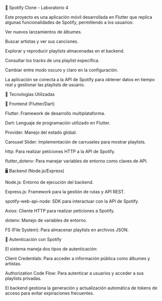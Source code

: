
🎵 Spotify Clone - Laboratorio 4

Este proyecto es una aplicación móvil desarrollada en Flutter que replica algunas funcionalidades de Spotify, permitiendo a los usuarios:

Ver nuevos lanzamientos de álbumes.

Buscar artistas y ver sus canciones.

Explorar y reproducir playlists almacenadas en el backend.

Consultar los tracks de una playlist específica.

Cambiar entre modo oscuro y claro en la configuración.

La aplicación se conecta a la API de Spotify para obtener datos en tiempo real y gestionar las playlists de usuario.

🚀 Tecnologías Utilizadas

📱 Frontend (Flutter/Dart)

Flutter: Framework de desarrollo multiplataforma.

Dart: Lenguaje de programación utilizado en Flutter.

Provider: Manejo del estado global.

Carousel Slider: Implementación de carruseles para mostrar playlists.

http: Para realizar peticiones HTTP a la API de Spotify.

flutter_dotenv: Para manejar variables de entorno como claves de API.



🖥️ Backend (Node.js/Express)

Node.js: Entorno de ejecución del backend.

Express.js: Framework para la gestión de rutas y API REST.

spotify-web-api-node: SDK para interactuar con la API de Spotify.

Axios: Cliente HTTP para realizar peticiones a Spotify.

dotenv: Manejo de variables de entorno.

FS (File System): Para almacenar playlists en archivos JSON.

🔑 Autenticación con Spotify

El sistema maneja dos tipos de autenticación:

Client Credentials: Para acceder a información pública como álbumes y artistas.

Authorization Code Flow: Para autenticar a usuarios y acceder a sus playlists privadas.

El backend gestiona la generación y actualización automática de tokens de acceso para evitar expiraciones frecuentes.
